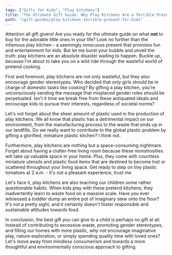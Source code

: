 ```yaml
---
tags: ["Gifts for kids", "Play kitchens"]
title: "The Ultimate Gift Guide: Why Play Kitchens Are a Terrible Present for Kids"
path: "/gift-guides/play-kitchens-terrible-present-for-kids"
---
```


Attention all gift givers! Are you ready for the ultimate guide on what **not** to buy for the adorable little ones in your life? Look no further than the infamous play kitchen - a seemingly innocuous present that promises fun and entertainment for kids. But let me burst your bubble and unveil the truth: play kitchens are an absolute disaster waiting to happen. Buckle up, because I'm about to take you on a wild ride through the wasteful world of pretend cooking.

First and foremost, play kitchens are not only wasteful, but they also encourage gender stereotypes. Who decided that only girls should be in charge of domestic tasks like cooking? By gifting a play kitchen, you're unconsciously sending the message that misplaced gender roles should be perpetuated. Isn't it time we break free from these antiquated ideals and encourage kids to pursue their interests, regardless of societal norms?

Let's not forget about the sheer amount of plastic used in the production of play kitchens. We all know that plastic has a detrimental impact on our environment, from the manufacturing process to the waste that ends up in our landfills. Do we really want to contribute to the global plastic problem by gifting a glorified, miniature plastic kitchen? I think not.

Furthermore, play kitchens are nothing but a space-consuming nightmare. Forget about having a clutter-free living room because these monstrosities will take up valuable space in your home. Plus, they come with countless miniature utensils and plastic food items that are destined to become lost or scattered throughout your living space. Get ready to step on tiny plastic tomatoes at 2 a.m. - it's not a pleasant experience, trust me.

Let's face it, play kitchens are also teaching our children some rather questionable habits. When kids play with these pretend kitchens, they inadvertently learn to waste food on a massive scale. Have you ever witnessed a toddler dump an entire pot of imaginary stew onto the floor? It's not a pretty sight, and it certainly doesn't foster responsible and sustainable attitudes towards food.

In conclusion, the best gift you can give to a child is perhaps no gift at all. Instead of contributing to excessive waste, promoting gender stereotypes, and filling our homes with more plastic, why not encourage imaginative play, nature exploration, or simply spending quality time with loved ones? Let's move away from mindless consumerism and towards a more thoughtful and environmentally conscious approach to gifting.